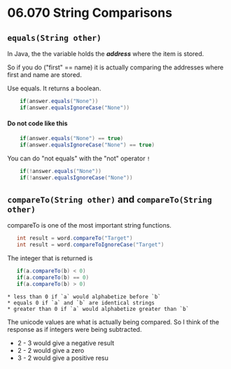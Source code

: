 # 06.070 String Comparisons

## `equals(String other)`

In Java, the the variable holds the ***address*** where the item is stored.

So if you do ("first" == name) it is actually comparing the addresses where first and name are stored.

Use equals.  It returns a boolean.

```java
    if(answer.equals("None"))
    if(answer.equalsIgnoreCase("None"))
```

#### Do not code like this

```java
    if(answer.equals("None") == true)
    if(answer.equalsIgnoreCase("None") == true)
```


You can do "not equals" with the "not" operator `!`

```java
    if(!answer.equals("None"))
    if(!answer.equalsIgnoreCase("None"))
```

## `compareTo(String other)` and `compareTo(String other)`

compareTo is one of the most important string functions.  

```java
   int result = word.compareTo("Target")
   int result = word.compareToIgnoreCase("Target")
```

The integer that is returned is

```java
   if(a.compareTo(b) < 0)
   if(a.compareTo(b) == 0)
   if(a.compareTo(b) > 0)
```

    * less than 0 if `a` would alphabetize before `b`
    * equals 0 if `a` and `b` are identical strings
    * greater than 0 if `a` would alphabetize greater than `b`

The unicode values are what is actually being compared.  So I think of the response as if integers were being subtracted.

* 2 - 3  would give a negative result
* 2 - 2  would give a zero
* 3 - 2  would give a positive resu